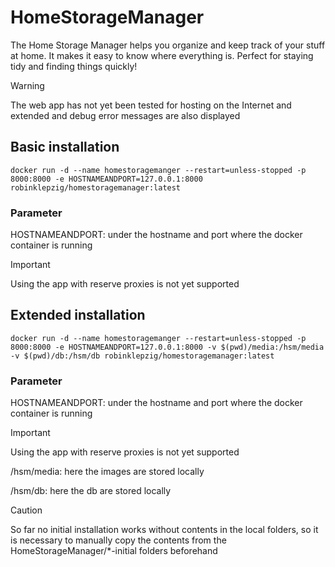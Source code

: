 # HomeStorageManager
The Home Storage Manager helps you organize and keep track of your stuff at home. It makes it easy to know where everything is. Perfect for staying tidy and finding things quickly!

> [!WARNING]  
> The web app has not yet been tested for hosting on the Internet and extended and debug error messages are also displayed

## Basic installation
```
docker run -d --name homestoragemanger --restart=unless-stopped -p 8000:8000 -e HOSTNAMEANDPORT=127.0.0.1:8000 robinklepzig/homestoragemanager:latest
```
### Parameter
HOSTNAMEANDPORT: under the hostname and port where the docker container is running

> [!IMPORTANT]  
> Using the app with reserve proxies is not yet supported

## Extended installation
```
docker run -d --name homestoragemanger --restart=unless-stopped -p 8000:8000 -e HOSTNAMEANDPORT=127.0.0.1:8000 -v $(pwd)/media:/hsm/media -v $(pwd)/db:/hsm/db robinklepzig/homestoragemanager:latest
```

### Parameter
HOSTNAMEANDPORT: under the hostname and port where the docker container is running

> [!IMPORTANT]  
> Using the app with reserve proxies is not yet supported

/hsm/media: here the images are stored locally

/hsm/db: here the db are stored locally

> [!CAUTION]
> So far no initial installation works without contents in the local folders, so it is necessary to manually copy the contents from the HomeStorageManager/*-initial folders beforehand


